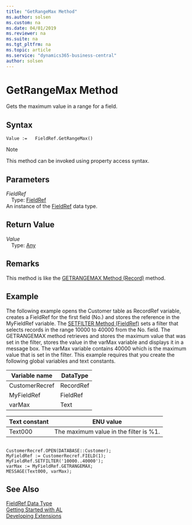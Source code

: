 ```yaml
---
title: "GetRangeMax Method"
ms.author: solsen
ms.custom: na
ms.date: 04/01/2019
ms.reviewer: na
ms.suite: na
ms.tgt_pltfrm: na
ms.topic: article
ms.service: "dynamics365-business-central"
author: solsen
---
```

[//]: # (START>DO_NOT_EDIT)
[//]: # (IMPORTANT:Do not edit any of the content between here and the END>DO_NOT_EDIT.)
[//]: # (Any modifications should be made in the .xml files in the ModernDev repo.)
# GetRangeMax Method
Gets the maximum value in a range for a field.


## Syntax
```
Value :=   FieldRef.GetRangeMax()
```
> [!NOTE]  
> This method can be invoked using property access syntax.  

## Parameters
*FieldRef*  
&emsp;Type: [FieldRef](fieldref-data-type.md)  
An instance of the [FieldRef](fieldref-data-type.md) data type.  

## Return Value
*Value*  
&emsp;Type: [Any](../any/any-data-type.md)  
  


[//]: # (IMPORTANT: END>DO_NOT_EDIT)

## Remarks  
 This method is like the [GETRANGEMAX Method \(Record\)](../../methods-auto/record/record-getrangemax-method.md) method.  
  
## Example  
 The following example opens the Customer table as RecordRef variable, creates a FieldRef for the first field \(No.\) and stores the reference in the MyFieldRef variable. The [SETFILTER Method \(FieldRef\)](../../methods-auto/fieldref/fieldref-setfilter-method.md) sets a filter that selects records in the range 10000 to 40000 from the No. field. The GETRANGEMAX method retrieves and stores the maximum value that was set in the filter, stores the value in the varMax variable and displays it in a message box. The varMax variable contains 40000 which is the maximum value that is set in the filter. This example requires that you create the following global variables and text constants.  
  
|Variable name|DataType|  
|-------------------|--------------|  
|CustomerRecref|RecordRef|  
|MyFieldRef|FieldRef|  
|varMax|Text|  
  
|Text constant|ENU value|  
|-------------------|---------------|  
|Text000|The maximum value in the filter is %1.|  
  
```  
  
CustomerRecref.OPEN(DATABASE::Customer);  
MyFieldRef := CustomerRecref.FIELD(1);  
MyFieldRef.SETFILTER('10000..40000');  
varMax := MyFieldRef.GETRANGEMAX;  
MESSAGE(Text000, varMax);  
```  
  

## See Also
[FieldRef Data Type](fieldref-data-type.md)  
[Getting Started with AL](../../devenv-get-started.md)  
[Developing Extensions](../../devenv-dev-overview.md)